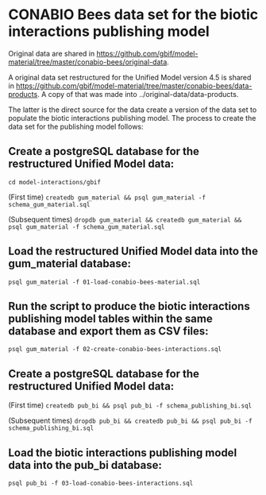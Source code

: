 # CONABIO Bees data set for the biotic interactions publishing model

Original data are shared in https://github.com/gbif/model-material/tree/master/conabio-bees/original-data.

A original data set restructured for the Unified Model version 4.5 is shared in https://github.com/gbif/model-material/tree/master/conabio-bees/data-products. A copy of that was made into ../original-data/data-products.

The latter is the direct source for the data create a version of the data set to populate the biotic interactions publishing model. The process to create the data set for the publishing model follows:

## Create a postgreSQL database for the restructured Unified Model data:
```cd model-interactions/gbif```

(First time) ```createdb gum_material && psql gum_material -f schema_gum_material.sql```

(Subsequent times) ```dropdb gum_material && createdb gum_material && psql gum_material -f schema_gum_material.sql```

## Load the restructured Unified Model data into the gum_material database:
```psql gum_material -f 01-load-conabio-bees-material.sql```

## Run the script to produce the biotic interactions publishing model tables within the same database and export them as CSV files:
```psql gum_material -f 02-create-conabio-bees-interactions.sql```

## Create a postgreSQL database for the restructured Unified Model data:

(First time) ```createdb pub_bi && psql pub_bi -f schema_publishing_bi.sql```

(Subsequent times) ```dropdb pub_bi && createdb pub_bi && psql pub_bi -f schema_publishing_bi.sql```

## Load the biotic interactions publishing model data into the pub_bi database:
```psql pub_bi -f 03-load-conabio-bees-interactions.sql```

